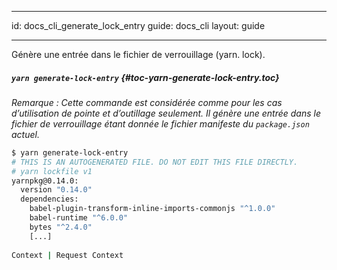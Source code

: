 * * *

id: docs_cli_generate_lock_entry guide: docs_cli layout: guide

* * *

<p class="lead">Génère une entrée dans le fichier de verrouillage (yarn. lock).</p>

##### `yarn generate-lock-entry` [](#toc-yarn-generate-lock-entry){#toc-yarn-generate-lock-entry.toc}

*Remarque : Cette commande est considérée comme pour les cas d’utilisation de pointe et d’outillage seulement. Il génère une entrée dans le fichier de verrouillage étant donnée le fichier manifeste du `package.json` actuel.*

```sh
$ yarn generate-lock-entry
# THIS IS AN AUTOGENERATED FILE. DO NOT EDIT THIS FILE DIRECTLY.
# yarn lockfile v1
yarnpkg@0.14.0:
  version "0.14.0"
  dependencies:
    babel-plugin-transform-inline-imports-commonjs "^1.0.0"
    babel-runtime "^6.0.0"
    bytes "^2.4.0"
    [...]
 
Context | Request Context
```